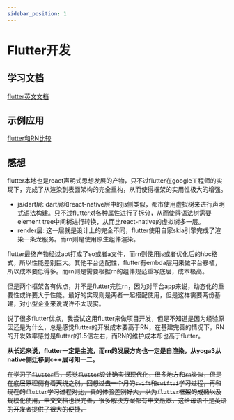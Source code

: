 ```yaml
---
sidebar_position: 1
---
```


# Flutter开发

## 学习文档

[flutter英文文档](https://docs.flutter.dev)

## 示例应用

[flutter和RN比较](https://github.com/Hao-yiwen/flutter_study/tree/master/flutter_application)

## 感想

flutter本地也是react声明式思想发展的产物，只不过flutter在google工程师的实现下，完成了从渲染到表面架构的完全重构，从而使得框架的实用性极大的增强。

-   js/dart层: dart层和react-native层中的js侧类似，都市使用虚拟树来进行声明式语法构建。只不过flutter对各种属性进行了拆分，从而使得语法树需要element tree中间树进行转换，从而比react-native的虚拟树多一层。
-   render层: 这一层就是设计上的完全不同，flutter使用自家skia引擎完成了渲染一条龙服务。而rn则是使用原生组件渲染。

flutter最终产物经过aot打成了so或者a文件，而rn则使用js或者优化后的hbc格式，所以性能差别巨大。其他平台适配性，flutter有embda层用来做平台移植，所以成本要低得多。而rn则是需要根据rn的组件规范重写底层，成本极高。

但是两个框架各有优点，并不是flutter完胜rn，因为对平台app来说，动态化的重要性或许要大于性能。最好的实现则是两者一起搭配使用，但是这样需要两份基建，对小型企业来说或许不太现实。

说了很多flutter优点，我尝试这用flutter来做项目开发，但是不知道是因为经验原因还是为什么，总是感觉flutter的开发成本要高于RN，在基建完善的情况下，RN的开发效率感觉是flutter的1.5倍左右，而RN的维护成本却也高于flutter。

**从长远来说，flutter一定是主流，而rn的发展方向也一定是自渲染，从yoga3从native侧迁移到c++层可知一二。**

~~在学习了`flutter`后，感觉`flutter`设计确实很现代化，很多地方和`rn`类似，但是在底层原理侧有着天绕之别。回想过去一个月的`swift`和`swiftui`学习过程，再和现在的`flutter`学习过程对比，真的体验差别好大，以为`flutter`框架的成熟以及规模化使用，中文文档也很完善，很多解决方案都有中文版本，这给母语不是英语的开发者提供了很大的便捷，~~
